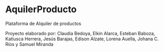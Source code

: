 # AquilerProducto
Plataforma de Alquiler de productos

Proyecto elaborado por: 
Claudia Bedoya,
Elkin Alarca,
Esteban Baboza,
Katiusca Herrera,
Jesús Barajas,
Edison Alzate,
Lorena Auella,
Johana C. Ríos y 
Samuel Miranda 
